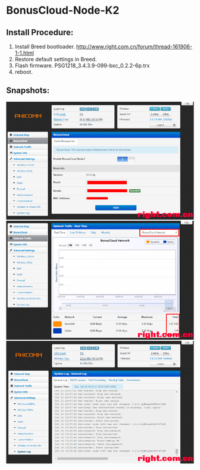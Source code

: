 # BonusCloud-Node-K2

## Install Procedure:
1. Install Breed bootloader. http://www.right.com.cn/forum/thread-161906-1-1.html
2. Restore default settings in Breed.
3. Flash firmware. PSG1218_3.4.3.9-099-bxc_0.2.2-6p.trx
4. reboot.

Snapshots:
---

![K2-1](./snapshot/K2-1.png)
![K2-2](./snapshot/K2-2.png)
![K2-3](./snapshot/K2-3.png)
